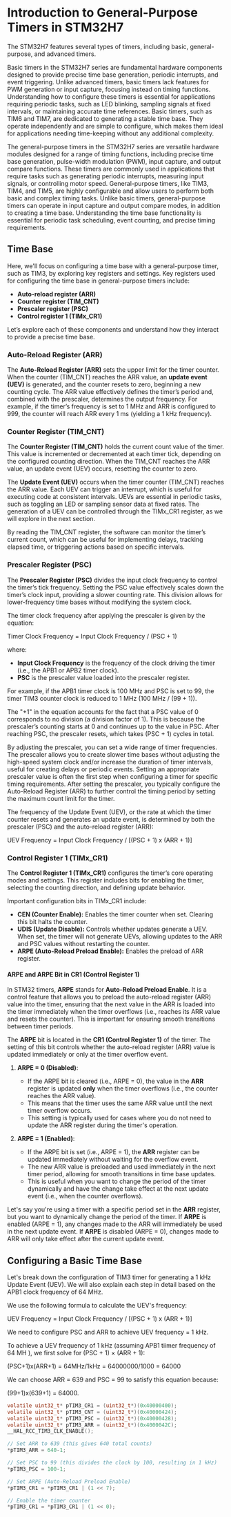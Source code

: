 # Introduction to General-Purpose Timers in STM32H7

The STM32H7 features several types of timers, including basic, general-purpose, and advanced timers. 

Basic timers in the STM32H7 series are fundamental hardware components designed to provide precise time base generation, periodic interrupts, and event triggering. Unlike advanced timers, basic timers lack features for PWM generation or input capture, focusing instead on timing functions. Understanding how to configure these timers is essential for applications requiring periodic tasks, such as LED blinking, sampling signals at fixed intervals, or maintaining accurate time references. Basic timers, such as TIM6 and TIM7, are dedicated to generating a stable time base. They operate independently and are simple to configure, which makes them ideal for applications needing time-keeping without any additional complexity.

The general-purpose timers in the STM32H7 series are versatile hardware modules designed for a range of timing functions, including precise time base generation, pulse-width modulation (PWM), input capture, and output compare functions. These timers are commonly used in applications that require tasks such as generating periodic interrupts, measuring input signals, or controlling motor speed. 
General-purpose timers, like TIM3, TIM4, and TIM5, are highly configurable and allow users to perform both basic and complex timing tasks. Unlike basic timers, general-purpose timers can operate in input capture and output compare modes, in addition to creating a time base. Understanding the time base functionality is essential for periodic task scheduling, event counting, and precise timing requirements.


## Time Base

Here, we'll focus on configuring a time base with a general-purpose timer, such as TIM3, by exploring key registers and settings. Key registers used for configuring the time base in general-purpose timers include:

- **Auto-reload register (ARR)**
- **Counter register (TIM_CNT)**
- **Prescaler register (PSC)**
- **Control register 1 (TIMx_CR1)**

Let’s explore each of these components and understand how they interact to provide a precise time base.

### Auto-Reload Register (ARR)

The **Auto-Reload Register (ARR)** sets the upper limit for the timer counter. When the counter (TIM_CNT) reaches the ARR value, an **update event (UEV)** is generated, and the counter resets to zero, beginning a new counting cycle. The ARR value effectively defines the timer’s period and, combined with the prescaler, determines the output frequency.
For example, if the timer’s frequency is set to 1 MHz and ARR is configured to 999, the counter will reach ARR every 1 ms (yielding a 1 kHz frequency).



### Counter Register (TIM_CNT)

The **Counter Register (TIM_CNT)** holds the current count value of the timer. This value is incremented or decremented at each timer tick, depending on the configured counting direction. When the TIM_CNT reaches the ARR value, an update event (UEV) occurs, resetting the counter to zero. 

The **Update Event (UEV)** occurs when the timer counter (TIM_CNT) reaches the ARR value. Each UEV can trigger an interrupt, which is useful for executing code at consistent intervals. UEVs are essential in periodic tasks, such as toggling an LED or sampling sensor data at fixed rates.
The generation of a UEV can be controlled through the TIMx_CR1 register, as we will explore in the next section.

By reading the TIM_CNT register, the software can monitor the timer’s current count, which can be useful for implementing delays, tracking elapsed time, or triggering actions based on specific intervals.

### Prescaler Register (PSC)

The **Prescaler Register (PSC)** divides the input clock frequency to control the timer’s tick frequency. Setting the PSC value effectively scales down the timer’s clock input, providing a slower counting rate. This division allows for lower-frequency time bases without modifying the system clock.

The timer clock frequency after applying the prescaler is given by the equation:


Timer Clock Frequency = Input Clock Frequency / (PSC + 1)

where:
- **Input Clock Frequency** is the frequency of the clock driving the timer (i.e., the APB1 or APB2 timer clock).
- **PSC** is the prescaler value loaded into the prescaler register.

For example, if the APB1 timer clock is 100 MHz and PSC is set to 99, the timer TIM3 counter clock is reduced to 1 MHz (100 MHz / (99 + 1)).

The "+1" in the equation accounts for the fact that a PSC value of 0 corresponds to no division (a division factor of 1). This is because the prescaler’s counting starts at 0 and continues up to the value in PSC. After reaching PSC, the prescaler resets, which takes (PSC + 1) cycles in total.

By adjusting the prescaler, you can set a wide range of timer frequencies. The prescaler allows you to create slower time bases without adjusting the high-speed system clock and/or increase the duration of timer intervals, useful for creating delays or periodic events.
Setting an appropriate prescaler value is often the first step when configuring a timer for specific timing requirements. After setting the prescaler, you typically configure the Auto-Reload Register (ARR) to further control the timing period by setting the maximum count limit for the timer. 

The frequency of the Update Event (UEV), or the rate at which the timer counter resets and generates an update event, is determined by both the prescaler (PSC) and the auto-reload register (ARR):

UEV Frequency = Input Clock Frequency / [(PSC + 1) x (ARR + 1)]


### Control Register 1 (TIMx_CR1)

The **Control Register 1 (TIMx_CR1)** configures the timer’s core operating modes and settings. This register includes bits for enabling the timer, selecting the counting direction, and defining update behavior.

Important configuration bits in TIMx_CR1 include:

- **CEN (Counter Enable):** Enables the timer counter when set. Clearing this bit halts the counter.
- **UDIS (Update Disable):** Controls whether updates generate a UEV. When set, the timer will not generate UEVs, allowing updates to the ARR and PSC values without restarting the counter.
- **ARPE (Auto-Reload Preload Enable):** Enables the preload of ARR register. 


#### ARPE and ARPE Bit in CR1 (Control Register 1)

In STM32 timers, **ARPE** stands for **Auto-Reload Preload Enable**. It is a control feature that allows you to preload the auto-reload register (ARR) value into the timer, ensuring that the next value in the ARR is loaded into the timer immediately when the timer overflows (i.e., reaches its ARR value and resets the counter). This is important for ensuring smooth transitions between timer periods.

The **ARPE** bit is located in the **CR1 (Control Register 1)** of the timer. The setting of this bit controls whether the auto-reload register (ARR) value is updated immediately or only at the timer overflow event.

1. **ARPE = 0 (Disabled)**:
   - If the ARPE bit is cleared (i.e., ARPE = 0), the value in the **ARR** register is updated **only** when the timer overflows (i.e., the counter reaches the ARR value).
   - This means that the timer uses the same ARR value until the next timer overflow occurs.
   - This setting is typically used for cases where you do not need to update the ARR register during the timer's operation.

2. **ARPE = 1 (Enabled)**:
   - If the ARPE bit is set (i.e., ARPE = 1), the **ARR** register can be updated immediately without waiting for the overflow event.
   - The new ARR value is preloaded and used immediately in the next timer period, allowing for smooth transitions in time base updates.
   - This is useful when you want to change the period of the timer dynamically and have the change take effect at the next update event (i.e., when the counter overflows).

Let's say you're using a timer with a specific period set in the **ARR** register, but you want to dynamically change the period of the timer. If **ARPE** is enabled (ARPE = 1), any changes made to the ARR will immediately be used in the next update event. If **ARPE** is disabled (ARPE = 0), changes made to ARR will only take effect after the current update event.


## Configuring a Basic Time Base

Let's break down the configuration of TIM3 timer for generating a 1 kHz Update Event (UEV). We will also explain each step in detail based on the APB1 clock frequency of 64 MHz.

We use the following formula to calculate the UEV's frequency:

UEV Frequency = Input Clock Frequency / [(PSC + 1) x (ARR + 1)]

We need to configure PSC and ARR to achieve UEV frequency = 1 kHz.

To achieve a UEV frequency of 1 kHz (assuming APB1 tiimer frequency of 64 MH ), we first solve for (PSC + 1) × (ARR + 1):

(PSC+1)x(ARR+1) = 64MHz/1kHz = 64000000/1000 = 64000

We can choose ARR = 639 and PSC = 99 to satisfy this equation because:

(99+1)x(639+1) = 64000.


```c
volatile uint32_t* pTIM3_CR1 = (uint32_t*)(0x40000400);
volatile uint32_t* pTIM3_CNT = (uint32_t*)(0x40000424);
volatile uint32_t* pTIM3_PSC = (uint32_t*)(0x40000428);
volatile uint32_t* pTIM3_ARR = (uint32_t*)(0x4000042C);
__HAL_RCC_TIM3_CLK_ENABLE();

// Set ARR to 639 (this gives 640 total counts)
*pTIM3_ARR = 640-1;

// Set PSC to 99 (this divides the clock by 100, resulting in 1 kHz)
*pTIM3_PSC = 100-1;

// Set ARPE (Auto-Reload Preload Enable)
*pTIM3_CR1 = *pTIM3_CR1 | (1 << 7);

// Enable the timer counter
*pTIM3_CR1 = *pTIM3_CR1 | (1 << 0);

```







